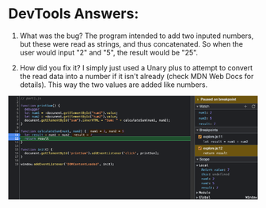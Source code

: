# DevTools Answers:
1. What was the bug? The program intended to add two inputed numbers, but these were read as strings, and thus concatenated. So when
the user would input "2" and "5", the result would be "25".

2. How did you fix it? I simply just used a Unary plus to attempt to convert the read data into a number if it isn't already (check MDN Web Docs for details). This way the two values are added like numbers.

![check fix.png](./fix.png)
